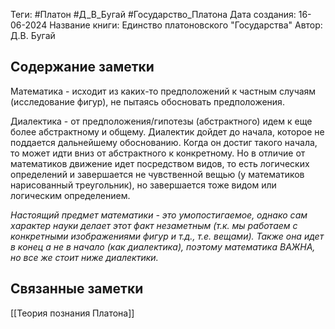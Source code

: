 Теги: #Платон #Д_В_Бугай #Государство_Платона
Дата создания: 16-06-2024
Название книги: Единство платоновского "Государства"
Автор: Д.В. Бугай
## Содержание заметки
Математика - исходит из каких-то предположений к частным случаям (исследование фигур), не пытаясь обосновать предположения.

Диалектика - от предположения/гипотезы (абстрактного) идем к еще более абстрактному и общему. Диалектик дойдет до начала, которое не поддается дальнейшему обоснованию. Когда он достиг такого начала, то может идти вниз от абстрактного к конкретному. Но в отличие от математиков движение идет посредством видов, то есть логических определений и завершается не чувственной вещью (у математиков нарисованный треугольник), но завершается тоже видом или логическим определением.

_Настоящий предмет математики - это умопостигаемое, однако сам характер науки делает этот факт незаметным (т.к. мы работаем с конкретными изображениями фигур и т.д., т.е. вещами). Также она идет в конец а не в начало (как диалектика), поэтому математика ВАЖНА, но все же стоит ниже диалектики._
## Связанные заметки
[[Теория познания Платона]]